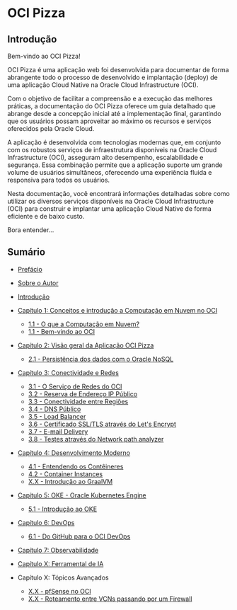 # OCI Pizza

## Introdução

Bem-vindo ao OCI Pizza!

OCI Pizza é uma aplicação web foi desenvolvida para documentar de forma abrangente todo o processo de desenvolvido e implantação (deploy) de uma aplicação Cloud Native na Oracle Cloud Infrastructure (OCI).

Com o objetivo de facilitar a compreensão e a execução das melhores práticas, a documentação do OCI Pizza oferece um guia detalhado que abrange desde a concepção inicial até a implementação final, garantindo que os usuários possam aproveitar ao máximo os recursos e serviços oferecidos pela Oracle Cloud.

A aplicação é desenvolvida com tecnologias modernas que, em conjunto com os robustos  serviços de infraestrutura disponíveis na Oracle Cloud Infrastructure (OCI), asseguram alto desempenho, escalabilidade e segurança. Essa combinação permite que a aplicação suporte um grande volume de usuários simultâneos, oferecendo uma experiência fluida e responsiva para todos os usuários.

Nesta documentação, você encontrará informações detalhadas sobre como utilizar os diversos serviços disponíveis na Oracle Cloud Infrastructure (OCI) para construir e implantar uma aplicação Cloud Native de forma eficiente e de baixo custo.

Bora entender...

## Sumário

- [Prefácio](./docs/preface.md)
- [Sobre o Autor](./docs/daniel-armbrust-about.md)
- [Introdução](./docs/intro.md)

- [Capítulo 1: Conceitos e introdução a Computação em Nuvem no OCI](./docs/chapter-1.md)
	- [1.1 - O que a Computação em Nuvem?](./docs/cloud-computing.md)
	- [1.1 - Bem-vindo ao OCI](./docs/oci-welcome.md)

- [Capítulo 2: Visão geral da Aplicação OCI Pizza](./docs/chapter-2/intro.md)
	- [2.1 - Persistência dos dados com o Oracle NoSQL](./docs/chapter-2/nosql.md)

- [Capítulo 3: Conectividade e Redes](./docs/chapter-3/intro.md)
	- [3.1 - O Serviço de Redes do OCI](./docs/chapter-3/network.md)
	- [3.2 - Reserva de Endereço IP Público](./docs/chapter-3/reserved-public-ip.md)
	- [3.3 - Conectividade entre Regiões](./docs/chapter-3/regions-connectivity.md)
	- [3.4 - DNS Público](./docs/chapter-3/dns.md)
	- [3.5 - Load Balancer](./docs/lb.md)
	- [3.6 - Certificado SSL/TLS através do Let's Encrypt](./docs/lets-encrypt.md)
	- [3.7 - E-mail Delivery](./docs/chapter-3/email-delivery.md)
	- [3.8 - Testes através do Network path analyzer](./docs/chapter-3/network-path-analyzer.md)
    
- [Capítulo 4: Desenvolvimento Moderno](./docs/chapter-4.md)
	- [4.1 - Entendendo os Contêineres](./docs/containers.md)
	- [4.2 - Container Instances](./docs/container-instances.md)	
	- [X.X - Introdução ao GraalVM](./docs/graalvm.md)

- [Capítulo 5: OKE - Oracle Kubernetes Engine](./docs/chapter-5.md)
	- [5.1 - Introdução ao OKE](./docs/oke-intro.md)

- [Capítulo 6: DevOps](./docs/chapter-6.md)
	- [6.1 - Do GitHub para o OCI DevOps]()

- [Capítulo 7: Observabilidade](./docs/chapter-7.md)

- [Capítulo X: Ferramental de IA]()

- Capítulo X: Tópicos Avançados
	- [X.X - pfSense no OCI](./docs/pfsense.md)
	- [X.X - Roteamento entre VCNs passando por um Firewall]()
